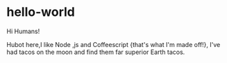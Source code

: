 # hello-world

Hi Humans!

Hubot here,I like Node ,js and Coffeescript {that's what I'm made off!},
I've had tacos on the moon and find them far superior Earth tacos.
